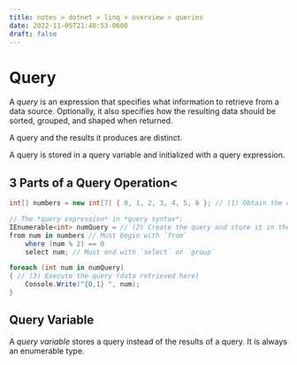 ```yaml
---
title: notes > dotnet > linq > overview > queries
date: 2022-11-05T21:40:53-0600
draft: false
---
```

# Query
A *query* is an expression that specifies what information to retrieve from a data source. Optionally, it also specifies how the resulting data should be sorted, grouped, and shaped when returned.

A query and the results it produces are distinct.

A query is stored in a query variable and initialized with a query expression.

## 3 Parts of a Query Operation<
```cs
int[] numbers = new int[7] { 0, 1, 2, 3, 4, 5, 6 }; // (1) Obtain the data source

// The *query expression* in *query syntax*:
IEnumerable<int> numQuery = // (2) Create the query and store it in the *query variable* (`numQuery`)
from num in numbers // Must begin with `from`
    where (num % 2) == 0
    select num; // Must end with `select` or `group`

foreach (int num in numQuery) 
{ // (3) Execute the query (data retrieved here)
    Console.Write("{0,1} ", num);
}
```

## Query Variable
A *query variable* stores a query instead of the results of a query. It is always an enumerable type.
